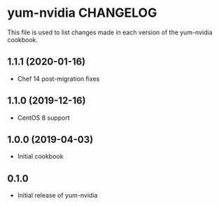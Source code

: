 yum-nvidia CHANGELOG
====================
This file is used to list changes made in each version of the
yum-nvidia cookbook.

1.1.1 (2020-01-16)
------------------
- Chef 14 post-migration fixes

1.1.0 (2019-12-16)
------------------
- CentOS 8 support

1.0.0 (2019-04-03)
------------------
- Initial cookbook

0.1.0
-----
- Initial release of yum-nvidia

